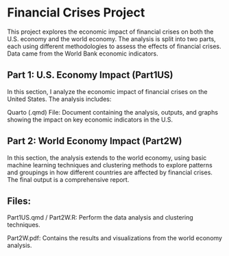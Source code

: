 # Financial Crises Project

This project explores the economic impact of financial crises on both the U.S. economy and the world economy. The analysis is split into two parts, each using different methodologies to assess the effects of financial crises. Data came from the World Bank economic indicators.

## Part 1: U.S. Economy Impact (Part1US)

In this section, I analyze the economic impact of financial crises on the United States. The analysis includes:

Quarto (.qmd) File: Document containing the analysis, outputs, and graphs showing the impact on key economic indicators in the U.S.

## Part 2: World Economy Impact (Part2W)

In this section, the analysis extends to the world economy, using basic machine learning techniques and clustering methods to explore patterns and groupings in how different countries are affected by financial crises. The final output is a comprehensive report.

## Files:

Part1US.qmd / Part2W.R: Perform the data analysis and clustering techniques.

Part2W.pdf: Contains the results and visualizations from the world economy analysis.

